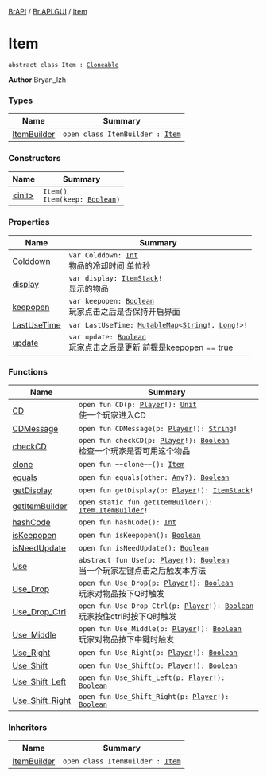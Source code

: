 [BrAPI](../../index.md) / [Br.API.GUI](../index.md) / [Item](./index.md)

# Item

`abstract class Item : `[`Cloneable`](https://kotlinlang.org/api/latest/jvm/stdlib/kotlin/-cloneable/index.html)

**Author**
Bryan_lzh

### Types

| Name | Summary |
|---|---|
| [ItemBuilder](-item-builder/index.md) | `open class ItemBuilder : `[`Item`](./index.md) |

### Constructors

| Name | Summary |
|---|---|
| [&lt;init&gt;](-init-.md) | `Item()`<br>`Item(keep: `[`Boolean`](https://kotlinlang.org/api/latest/jvm/stdlib/kotlin/-boolean/index.html)`)` |

### Properties

| Name | Summary |
|---|---|
| [Colddown](-colddown.md) | `var Colddown: `[`Int`](https://kotlinlang.org/api/latest/jvm/stdlib/kotlin/-int/index.html)<br>物品的冷却时间 单位秒 |
| [display](display.md) | `var display: `[`ItemStack`](https://hub.spigotmc.org/javadocs/spigot/org/bukkit/inventory/ItemStack.html)`!`<br>显示的物品 |
| [keepopen](keepopen.md) | `var keepopen: `[`Boolean`](https://kotlinlang.org/api/latest/jvm/stdlib/kotlin/-boolean/index.html)<br>玩家点击之后是否保持开启界面 |
| [LastUseTime](-last-use-time.md) | `var LastUseTime: `[`MutableMap`](https://kotlinlang.org/api/latest/jvm/stdlib/kotlin.collections/-mutable-map/index.html)`<`[`String`](https://kotlinlang.org/api/latest/jvm/stdlib/kotlin/-string/index.html)`!, `[`Long`](https://kotlinlang.org/api/latest/jvm/stdlib/kotlin/-long/index.html)`!>!` |
| [update](update.md) | `var update: `[`Boolean`](https://kotlinlang.org/api/latest/jvm/stdlib/kotlin/-boolean/index.html)<br>玩家点击之后是更新 前提是keepopen == true |

### Functions

| Name | Summary |
|---|---|
| [CD](-c-d.md) | `open fun CD(p: `[`Player`](https://hub.spigotmc.org/javadocs/spigot/org/bukkit/entity/Player.html)`!): `[`Unit`](https://kotlinlang.org/api/latest/jvm/stdlib/kotlin/-unit/index.html)<br>使一个玩家进入CD |
| [CDMessage](-c-d-message.md) | `open fun CDMessage(p: `[`Player`](https://hub.spigotmc.org/javadocs/spigot/org/bukkit/entity/Player.html)`!): `[`String`](https://kotlinlang.org/api/latest/jvm/stdlib/kotlin/-string/index.html)`!` |
| [checkCD](check-c-d.md) | `open fun checkCD(p: `[`Player`](https://hub.spigotmc.org/javadocs/spigot/org/bukkit/entity/Player.html)`!): `[`Boolean`](https://kotlinlang.org/api/latest/jvm/stdlib/kotlin/-boolean/index.html)<br>检查一个玩家是否可用这个物品 |
| [clone](clone.md) | `open fun ~~clone~~(): `[`Item`](./index.md) |
| [equals](equals.md) | `open fun equals(other: `[`Any`](https://kotlinlang.org/api/latest/jvm/stdlib/kotlin/-any/index.html)`?): `[`Boolean`](https://kotlinlang.org/api/latest/jvm/stdlib/kotlin/-boolean/index.html) |
| [getDisplay](get-display.md) | `open fun getDisplay(p: `[`Player`](https://hub.spigotmc.org/javadocs/spigot/org/bukkit/entity/Player.html)`!): `[`ItemStack`](https://hub.spigotmc.org/javadocs/spigot/org/bukkit/inventory/ItemStack.html)`!` |
| [getItemBuilder](get-item-builder.md) | `open static fun getItemBuilder(): `[`Item.ItemBuilder`](-item-builder/index.md)`!` |
| [hashCode](hash-code.md) | `open fun hashCode(): `[`Int`](https://kotlinlang.org/api/latest/jvm/stdlib/kotlin/-int/index.html) |
| [isKeepopen](is-keepopen.md) | `open fun isKeepopen(): `[`Boolean`](https://kotlinlang.org/api/latest/jvm/stdlib/kotlin/-boolean/index.html) |
| [isNeedUpdate](is-need-update.md) | `open fun isNeedUpdate(): `[`Boolean`](https://kotlinlang.org/api/latest/jvm/stdlib/kotlin/-boolean/index.html) |
| [Use](-use.md) | `abstract fun Use(p: `[`Player`](https://hub.spigotmc.org/javadocs/spigot/org/bukkit/entity/Player.html)`!): `[`Boolean`](https://kotlinlang.org/api/latest/jvm/stdlib/kotlin/-boolean/index.html)<br>当一个玩家左键点击之后触发本方法 |
| [Use_Drop](-use_-drop.md) | `open fun Use_Drop(p: `[`Player`](https://hub.spigotmc.org/javadocs/spigot/org/bukkit/entity/Player.html)`!): `[`Boolean`](https://kotlinlang.org/api/latest/jvm/stdlib/kotlin/-boolean/index.html)<br>玩家对物品按下Q时触发 |
| [Use_Drop_Ctrl](-use_-drop_-ctrl.md) | `open fun Use_Drop_Ctrl(p: `[`Player`](https://hub.spigotmc.org/javadocs/spigot/org/bukkit/entity/Player.html)`!): `[`Boolean`](https://kotlinlang.org/api/latest/jvm/stdlib/kotlin/-boolean/index.html)<br>玩家按住ctrl时按下Q时触发 |
| [Use_Middle](-use_-middle.md) | `open fun Use_Middle(p: `[`Player`](https://hub.spigotmc.org/javadocs/spigot/org/bukkit/entity/Player.html)`!): `[`Boolean`](https://kotlinlang.org/api/latest/jvm/stdlib/kotlin/-boolean/index.html)<br>玩家对物品按下中键时触发 |
| [Use_Right](-use_-right.md) | `open fun Use_Right(p: `[`Player`](https://hub.spigotmc.org/javadocs/spigot/org/bukkit/entity/Player.html)`!): `[`Boolean`](https://kotlinlang.org/api/latest/jvm/stdlib/kotlin/-boolean/index.html) |
| [Use_Shift](-use_-shift.md) | `open fun Use_Shift(p: `[`Player`](https://hub.spigotmc.org/javadocs/spigot/org/bukkit/entity/Player.html)`!): `[`Boolean`](https://kotlinlang.org/api/latest/jvm/stdlib/kotlin/-boolean/index.html) |
| [Use_Shift_Left](-use_-shift_-left.md) | `open fun Use_Shift_Left(p: `[`Player`](https://hub.spigotmc.org/javadocs/spigot/org/bukkit/entity/Player.html)`!): `[`Boolean`](https://kotlinlang.org/api/latest/jvm/stdlib/kotlin/-boolean/index.html) |
| [Use_Shift_Right](-use_-shift_-right.md) | `open fun Use_Shift_Right(p: `[`Player`](https://hub.spigotmc.org/javadocs/spigot/org/bukkit/entity/Player.html)`!): `[`Boolean`](https://kotlinlang.org/api/latest/jvm/stdlib/kotlin/-boolean/index.html) |

### Inheritors

| Name | Summary |
|---|---|
| [ItemBuilder](-item-builder/index.md) | `open class ItemBuilder : `[`Item`](./index.md) |
